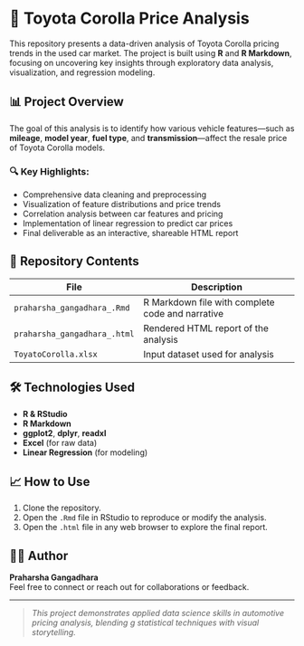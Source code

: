 # 🚗 Toyota Corolla Price Analysis

This repository presents a data-driven analysis of Toyota Corolla pricing trends in the used car market. The project is built using **R** and **R Markdown**, focusing on uncovering key insights through exploratory data analysis, visualization, and regression modeling.

## 📊 Project Overview

The goal of this analysis is to identify how various vehicle features—such as **mileage**, **model year**, **fuel type**, and **transmission**—affect the resale price of Toyota Corolla models.

### 🔍 Key Highlights:
- Comprehensive data cleaning and preprocessing
- Visualization of feature distributions and price trends
- Correlation analysis between car features and pricing
- Implementation of linear regression to predict car prices
- Final deliverable as an interactive, shareable HTML report

## 📁 Repository Contents

| File | Description |
|------|-------------|
| `praharsha_gangadhara_.Rmd` | R Markdown file with complete code and narrative |
| `praharsha_gangadhara_.html` | Rendered HTML report of the analysis |
| `ToyatoCorolla.xlsx` | Input dataset used for analysis |

## 🛠️ Technologies Used

- **R & RStudio**
- **R Markdown**
- **ggplot2**, **dplyr**, **readxl**
- **Excel** (for raw data)
- **Linear Regression** (for modeling)

## 📈 How to Use

1. Clone the repository.
2. Open the `.Rmd` file in RStudio to reproduce or modify the analysis.
3. Open the `.html` file in any web browser to explore the final report.

## 👨‍💻 Author

**Praharsha Gangadhara**  
Feel free to connect or reach out for collaborations or feedback.

---

> _This project demonstrates applied data science skills in automotive pricing analysis, blending g statistical techniques with visual storytelling._
